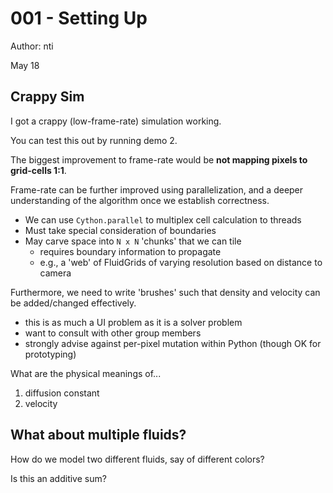 # 001 - Setting Up

Author: nti

May 18

## Crappy Sim

I got a crappy (low-frame-rate) simulation working.

You can test this out by running demo 2.

The biggest improvement to frame-rate would be
**not mapping pixels to grid-cells 1:1**.

Frame-rate can be further improved using parallelization, and a deeper 
understanding of the algorithm once we establish correctness.
- We can use `Cython.parallel` to multiplex cell calculation to threads
- Must take special consideration of boundaries
- May carve space into `N x N` 'chunks' that we can tile
    - requires boundary information to propagate
    - e.g., a 'web' of FluidGrids of varying resolution based on distance to camera

Furthermore, we need to write 'brushes' such that density and velocity can be
added/changed effectively.
- this is as much a UI problem as it is a solver problem
- want to consult with other group members
- strongly advise against per-pixel mutation within Python (though OK for prototyping)

What are the physical meanings of...
1. diffusion constant
2. velocity

## What about multiple fluids?

How do we model two different fluids, say of different colors?

Is this an additive sum?
